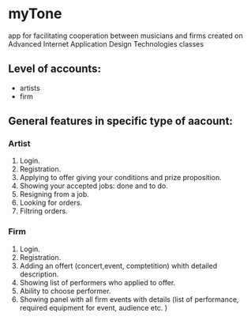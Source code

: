 # myTone
app for facilitating cooperation between musicians and firms created on Advanced Internet Application Design Technologies classes


## Level of accounts:
  * artists
  * firm
  
## General features in specific type of aacount:
### Artist 
  1. Login.
  2. Registration.
  3. Applying to offer giving your conditions and prize proposition.
  4. Showing your accepted jobs: done and to do.
  5. Resigning from a job.
  6. Looking for orders.
  7. Filtring orders.
 ### Firm
  1. Login.
  2. Registration.
  3. Adding an offert (concert,event, comptetition) whith detailed description.
  4. Showing list of performers who applied to offer.
  5. Ability to choose performer.
  6. Showing panel with all firm events with details (list of performance, required equipment for event, audience etc. )
  
